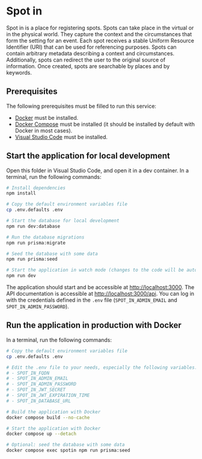 # Spot in

Spot in is a place for registering spots. Spots can take place in the virtual or in the physical world. They capture the context and the circumstances that form the setting for an event. Each spot receives a stable Uniform Resource Identifier (URI) that can be used for referencing purposes. Spots can contain arbitrary metadata describing a context and circumstances. Additionally, spots can redirect the user to the original source of information. Once created, spots are searchable by places and by keywords.

## Prerequisites

The following prerequisites must be filled to run this service:

- [Docker](https://docs.docker.com/get-docker/) must be installed.
- [Docker Compose](https://docs.docker.com/compose/install/) must be installed (it should be installed by default with Docker in most cases).
- [Visual Studio Code](https://code.visualstudio.com/download) must be installed.

## Start the application for local development

Open this folder in Visual Studio Code, and open it in a dev container. In a terminal, run the following commands:

```bash
# Install dependencies
npm install

# Copy the default environment variables file
cp .env.defaults .env

# Start the database for local development
npm run dev:database

# Run the database migrations
npm run prisma:migrate

# Seed the database with some data
npm run prisma:seed

# Start the application in watch mode (changes to the code will be automatically reloaded)
npm run dev
```

The application should start and be accessible at <http://localhost:3000>. The API documentation is accessible at <http://localhost:3000/api>. You can log in with the credentials defined in the `.env` file (`SPOT_IN_ADMIN_EMAIL` and `SPOT_IN_ADMIN_PASSWORD`).

## Run the application in production with Docker

In a terminal, run the following commands:

```bash
# Copy the default environment variables file
cp .env.defaults .env

# Edit the .env file to your needs, especially the following variables:
# - SPOT_IN_FQDN
# - SPOT_IN_ADMIN_EMAIL
# - SPOT_IN_ADMIN_PASSWORD
# - SPOT_IN_JWT_SECRET
# - SPOT_IN_JWT_EXPIRATION_TIME
# - SPOT_IN_DATABASE_URL

# Build the application with Docker
docker compose build --no-cache

# Start the application with Docker
docker compose up --detach

# Optional: seed the database with some data
docker compose exec spotin npm run prisma:seed
```
